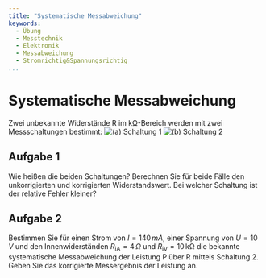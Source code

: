 ```yaml
---
title: "Systematische Messabweichung"
keywords:
  - Übung
  - Messtechnik
  - Elektronik
  - Messabweichung
  - Stromrichtig&Spannungsrichtig
...
```


# Systematische Messabweichung

Zwei unbekannte Widerstände R im kΩ-Bereich werden mit zwei Messschaltungen bestimmt:
![(a) Schaltung 1](../pictures/schaltung1.png)
![(b) Schaltung 2](../pictures/schaltung2.png)

## Aufgabe 1
Wie heißen die beiden Schaltungen? Berechnen Sie für beide Fälle den unkorrigierten und korrigierten Widerstandswert. Bei welcher Schaltung ist der relative Fehler kleiner?

## Aufgabe 2
Bestimmen Sie für einen Strom von $I = 140\,mA$, einer Spannung von $U=10\,V$ und den Innenwiderständen $R_\mathrm{iA}=4\,\Omega$ und $R_\mathrm{iV}=10\,\mathrm{k\Omega}$  die bekannte systematische Messabweichung der Leistung P über R mittels Schaltung 2. Geben Sie das korrigierte Messergebnis der Leistung an. 